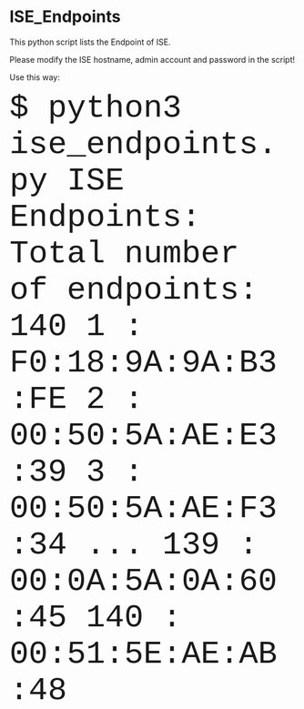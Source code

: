# ISE_Endpoints

This python script lists the Endpoint of ISE. 

Please modify the ISE hostname, admin account and password in the script!

Use this way:

<span style="font-family:courier; font-size:4em;">
$ python3 ise_endpoints.py  
ISE Endpoints:  
Total number of endpoints: 140  
1 : F0:18:9A:9A:B3:FE  
2 : 00:50:5A:AE:E3:39  
3 : 00:50:5A:AE:F3:34  
...  
139 : 00:0A:5A:0A:60:45  
140 : 00:51:5E:AE:AB:48  

</span>
